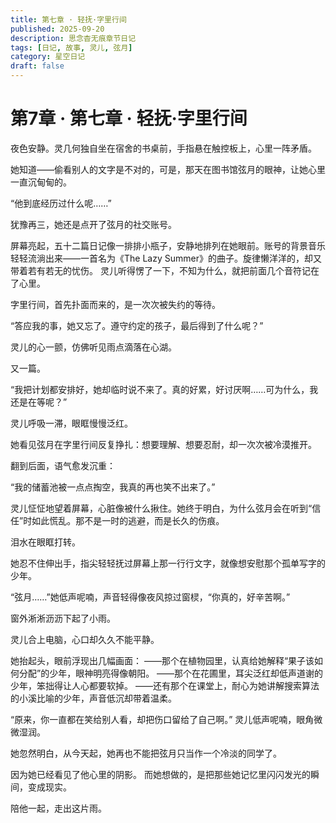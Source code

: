 ```yaml
---
title: 第七章 · 轻抚·字里行间
published: 2025-09-20
description: 思念杳无痕章节日记
tags: [日记, 故事, 灵儿, 弦月]
category: 星空日记
draft: false
---
```


# 第7章 · 第七章 · 轻抚·字里行间

夜色安静。灵几何独自坐在宿舍的书桌前，手指悬在触控板上，心里一阵矛盾。

她知道——偷看别人的文字是不对的，可是，那天在图书馆弦月的眼神，让她心里一直沉甸甸的。

“他到底经历过什么呢……”

犹豫再三，她还是点开了弦月的社交账号。

屏幕亮起，五十二篇日记像一排排小瓶子，安静地排列在她眼前。账号的背景音乐轻轻流淌出来——一首名为《The Lazy Summer》的曲子。旋律懒洋洋的，却又带着若有若无的忧伤。
灵儿听得愣了一下，不知为什么，就把前面几个音符记在了心里。

字里行间，首先扑面而来的，是一次次被失约的等待。

“答应我的事，她又忘了。遵守约定的孩子，最后得到了什么呢？”

灵儿的心一颤，仿佛听见雨点滴落在心湖。

又一篇。

“我把计划都安排好，她却临时说不来了。真的好累，好讨厌啊……可为什么，我还是在等呢？”

灵儿呼吸一滞，眼眶慢慢泛红。

她看见弦月在字里行间反复挣扎：想要理解、想要忍耐，却一次次被冷漠推开。

翻到后面，语气愈发沉重：

“我的储蓄池被一点点掏空，我真的再也笑不出来了。”

灵儿怔怔地望着屏幕，心脏像被什么揪住。她终于明白，为什么弦月会在听到“信任”时如此慌乱。那不是一时的逃避，而是长久的伤痕。

泪水在眼眶打转。

她忍不住伸出手，指尖轻轻抚过屏幕上那一行行文字，就像想安慰那个孤单写字的少年。

“弦月……”她低声呢喃，声音轻得像夜风掠过窗棂，“你真的，好辛苦啊。”

窗外淅淅沥沥下起了小雨。

灵儿合上电脑，心口却久久不能平静。

她抬起头，眼前浮现出几幅画面：
——那个在植物园里，认真给她解释“果子该如何分配”的少年，眼神明亮得像朝阳。
——那个在花圃里，耳尖泛红却低声道谢的少年，笨拙得让人心都要软掉。
——还有那个在课堂上，耐心为她讲解搜索算法的小溪比喻的少年，声音低沉却带着温柔。

“原来，你一直都在笑给别人看，却把伤口留给了自己啊。”
灵儿低声呢喃，眼角微微湿润。

她忽然明白，从今天起，她再也不能把弦月只当作一个冷淡的同学了。

因为她已经看见了他心里的阴影。
而她想做的，是把那些她记忆里闪闪发光的瞬间，变成现实。

陪他一起，走出这片雨。